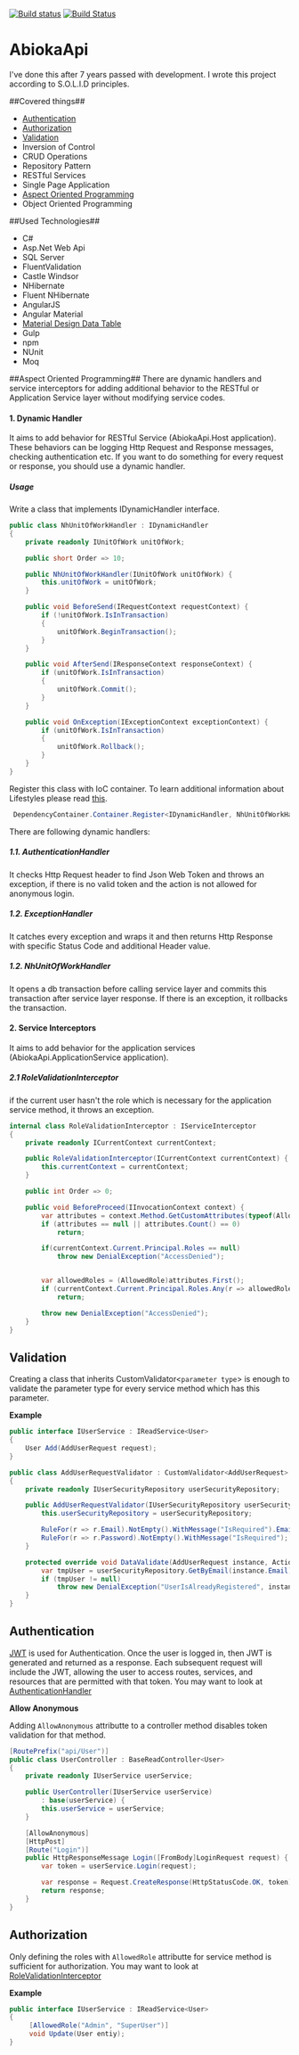[![Build status](https://ci.appveyor.com/api/projects/status/0oiw9f5woi46fjyo?svg=true)](https://ci.appveyor.com/project/tugrulelmas/abiokaapi) [![Build Status](https://travis-ci.org/tugrulelmas/AbiokaApi.svg?branch=master)](https://travis-ci.org/tugrulelmas/AbiokaApi)

# AbiokaApi

I've done this after 7 years passed with development. I wrote this project according to S.O.L.I.D principles.

##Covered things##
- [Authentication](#authentication)
- [Authorization](#authorization)
- [Validation](#validation)
- Inversion of Control
- CRUD Operations
- Repository Pattern
- RESTful Services
- Single Page Application
- [Aspect Oriented Programming](#aspect-oriented-programming)
- Object Oriented Programming

##Used Technologies##
- C#
- Asp.Net Web Api
- SQL Server
- FluentValidation
- Castle Windsor
- NHibernate
- Fluent NHibernate
- AngularJS
- Angular Material
- [Material Design Data Table](https://github.com/daniel-nagy/md-data-table)
- Gulp
- npm
- NUnit
- Moq

##Aspect Oriented Programming##
There are dynamic handlers and service interceptors for adding additional behavior to the RESTful or Application Service layer without modifying service codes.

#### 1. Dynamic Handler
It aims to add behavior for RESTful Service (AbiokaApi.Host application). These behaviors can be logging Http Request and Response messages, checking authentication etc. If you want to do something for every request or response, you should use a dynamic handler. 

##### Usage
Write a class that implements IDynamicHandler interface.
```csharp
public class NhUnitOfWorkHandler : IDynamicHandler
{
    private readonly IUnitOfWork unitOfWork;

    public short Order => 10;

    public NhUnitOfWorkHandler(IUnitOfWork unitOfWork) {
        this.unitOfWork = unitOfWork;
    }

    public void BeforeSend(IRequestContext requestContext) {
        if (!unitOfWork.IsInTransaction)
        {
            unitOfWork.BeginTransaction();
        }
    }

    public void AfterSend(IResponseContext responseContext) {
        if (unitOfWork.IsInTransaction)
        {
            unitOfWork.Commit();
        }
    }

    public void OnException(IExceptionContext exceptionContext) {
        if (unitOfWork.IsInTransaction)
        {
            unitOfWork.Rollback();
        }
    }
}
```
Register this class with IoC container. To learn additional information about Lifestyles please read [this](https://github.com/castleproject/Windsor/blob/master/docs/lifestyles.md).
```csharp
 DependencyContainer.Container.Register<IDynamicHandler, NhUnitOfWorkHandler>(LifeStyle.PerWebRequest)
```
There are following dynamic handlers:

##### 1.1. AuthenticationHandler
It checks Http Request header to find Json Web Token and throws an exception, if there is no valid token and the action is not allowed for anonymous login.

##### 1.2. ExceptionHandler
It catches every exception and wraps it and then returns Http Response with specific Status Code and additional Header value.

##### 1.2. NhUnitOfWorkHandler
It opens a db transaction before calling service layer and commits this transaction after service layer response. If there is an exception, it rollbacks the transaction.

#### 2. Service Interceptors
It aims to add behavior for the application services (AbiokaApi.ApplicationService application).

##### 2.1 RoleValidationInterceptor
if the current user hasn't the role which is necessary for the application service method, it throws an exception. 

```csharp
internal class RoleValidationInterceptor : IServiceInterceptor
{
    private readonly ICurrentContext currentContext;

    public RoleValidationInterceptor(ICurrentContext currentContext) {
        this.currentContext = currentContext;
    }

    public int Order => 0;

    public void BeforeProceed(IInvocationContext context) {
        var attributes = context.Method.GetCustomAttributes(typeof(AllowedRole), true);
        if (attributes == null || attributes.Count() == 0)
            return;

        if(currentContext.Current.Principal.Roles == null)
            throw new DenialException("AccessDenied");


        var allowedRoles = (AllowedRole)attributes.First();
        if (currentContext.Current.Principal.Roles.Any(r => allowedRoles.Roles.Contains(r)))
            return;

        throw new DenialException("AccessDenied");
    }
}
```

## Validation
Creating a class that inherits CustomValidator<`parameter type`> is enough to validate the parameter type for every service method which has this parameter.

**Example**

```csharp
public interface IUserService : IReadService<User>
{
    User Add(AddUserRequest request);
}
```

```csharp
public class AddUserRequestValidator : CustomValidator<AddUserRequest>
{
    private readonly IUserSecurityRepository userSecurityRepository;

    public AddUserRequestValidator(IUserSecurityRepository userSecurityRepository) {
        this.userSecurityRepository = userSecurityRepository;

        RuleFor(r => r.Email).NotEmpty().WithMessage("IsRequired").EmailAddress().WithMessage("ShouldBeCorrectEmail");
        RuleFor(r => r.Password).NotEmpty().WithMessage("IsRequired");
    }

    protected override void DataValidate(AddUserRequest instance, ActionType actionType) {
        var tmpUser = userSecurityRepository.GetByEmail(instance.Email);
        if (tmpUser != null)
            throw new DenialException("UserIsAlreadyRegistered", instance.Email);
    }
}
```

## Authentication

[JWT](http://jwt.io) is used for Authentication. Once the user is logged in, then JWT is generated and returned as a response. Each subsequent request will include the JWT, allowing the user to access routes, services, and resources that are permitted with that token. You may want to look at [AuthenticationHandler](#11-authenticationhandler)

**Allow Anonymous**

Adding `AllowAnonymous` attributte to a controller method disables token validation for that method.

```csharp
[RoutePrefix("api/User")]
public class UserController : BaseReadController<User>
{
    private readonly IUserService userService;

    public UserController(IUserService userService)
        : base(userService) {
        this.userService = userService;
    }

    [AllowAnonymous]
    [HttpPost]
    [Route("Login")]
    public HttpResponseMessage Login([FromBody]LoginRequest request) {
        var token = userService.Login(request);

        var response = Request.CreateResponse(HttpStatusCode.OK, token);
        return response;
    }
}
```

## Authorization

Only defining the roles with `AllowedRole` attributte for service method is sufficient for authorization. You may want to look at [RoleValidationInterceptor](#21-rolevalidationinterceptor)

**Example**
```csharp
public interface IUserService : IReadService<User>
{
     [AllowedRole("Admin", "SuperUser")]
     void Update(User entiy);
}
```
